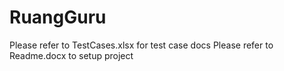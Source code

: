 # RuangGuru
Please refer to TestCases.xlsx for test case docs
Please refer to Readme.docx to setup project